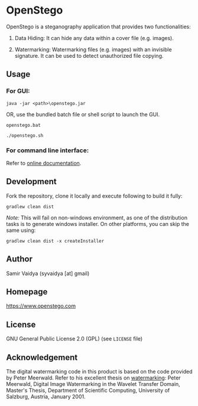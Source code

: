# OpenStego
OpenStego is a steganography application that provides two functionalities:

1. Data Hiding: It can hide any data within a cover file (e.g. images).

2. Watermarking: Watermarking files (e.g. images) with an invisible signature. It can be used to detect unauthorized file copying.

## Usage

### For GUI:
```
java -jar <path>\openstego.jar
```
OR, use the bundled batch file or shell script to launch the GUI.
```
openstego.bat
```
```
./openstego.sh
```

### For command line interface:
Refer to [online documentation](https://www.openstego.com/cmdline.html).

## Development
Fork the repository, clone it locally and execute following to build it fully:
```
gradlew clean dist
```
*Note:* This will fail on non-windows environment, as one of the distribution tasks is to generate windows installer. On other platforms, you can skip the same using:
```
gradlew clean dist -x createInstaller
```

## Author
Samir Vaidya (syvaidya [at] gmail)

## Homepage
https://www.openstego.com

## License
GNU General Public License 2.0 (GPL) (see ```LICENSE``` file)

## Acknowledgement
The digital watermarking code in this product is based on the code provided by Peter Meerwald. Refer to his excellent thesis on [watermarking](http://www.cosy.sbg.ac.at/~pmeerw/Watermarking/): Peter Meerwald, Digital Image Watermarking in the Wavelet Transfer Domain, Master's Thesis, Department of Scientific Computing, University of Salzburg, Austria, January 2001.
